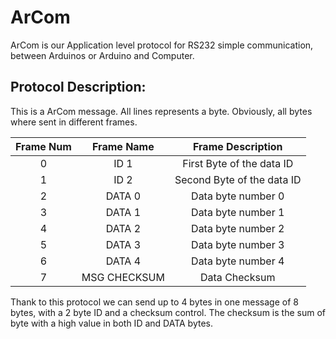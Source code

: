# ArCom

ArCom is our Application level protocol for RS232 simple communication, between Arduinos or Arduino and Computer.


## Protocol Description:

This is a ArCom message. All lines represents a byte.
Obviously, all bytes where sent in different frames.

|Frame Num|Frame Name  |     Frame Description     |
|:-------:|:----------:|:-------------------------:|
| 0       |ID 1        |First Byte of the data ID  |
| 1       |ID 2        |Second Byte of the data ID |
| 2       |DATA 0      |Data byte number 0         |
| 3       |DATA 1      |Data byte number 1         |
| 4       |DATA 2      |Data byte number 2         |
| 5       |DATA 3      |Data byte number 3         |
| 6       |DATA 4      |Data byte number 4         |
| 7       |MSG CHECKSUM|Data Checksum              |

Thank to this protocol we can send up to 4 bytes in one message of 8 bytes, with a 2 byte ID and a checksum control.
The checksum is the sum of byte with a high value in both ID and DATA bytes.
